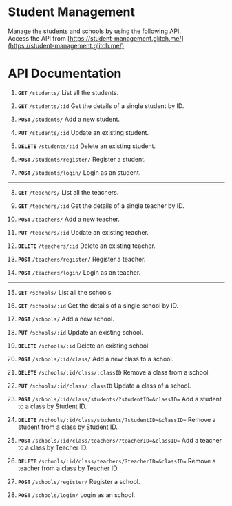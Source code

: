 # Student Management

Manage the students and schools by using the following API.  
Access the API from [https://student-management.glitch.me/](https://student-management.glitch.me/)

# API Documentation

1. **`GET`** `/students/` List all the students.

2. **`GET`** `/students/:id` Get the details of a single student by ID.

3. **`POST`** `/students/` Add a new student.

4. **`PUT`** `/students/:id` Update an existing student.

5. **`DELETE`** `/students/:id` Delete an existing student.

6. **`POST`** `/students/register/` Register a student.

7. **`POST`** `/students/login/` Login as an student.

---

8. **`GET`** `/teachers/` List all the teachers.

9. **`GET`** `/teachers/:id` Get the details of a single teacher by ID.

10. **`POST`** `/teachers/` Add a new teacher.

11. **`PUT`** `/teachers/:id` Update an existing teacher.

12. **`DELETE`** `/teachers/:id` Delete an existing teacher.

13. **`POST`** `/teachers/register/` Register a teacher.

14. **`POST`** `/teachers/login/` Login as an teacher.

---

15. **`GET`** `/schools/` List all the schools.

16. **`GET`** `/schools/:id` Get the details of a single school by ID.

17. **`POST`** `/schools/` Add a new school.

18. **`PUT`** `/schools/:id` Update an existing school.

19. **`DELETE`** `/schools/:id` Delete an existing school.

20. **`POST`** `/schools/:id/class/` Add a new class to a school.

21. **`DELETE`** `/schools/:id/class/:classID` Remove a class from a school.

22. **`PUT`** `/schools/:id/class/:classID` Update a class of a school.

23. **`POST`** `/schools/:id/class/students/?studentID=&classID=` Add a student to a class by Student ID.

24. **`DELETE`** `/schools/:id/class/students/?studentID=&classID=` Remove a student from a class by Student ID.

25. **`POST`** `/schools/:id/class/teachers/?teacherID=&classID=` Add a teacher to a class by Teacher ID.

26. **`DELETE`** `/schools/:id/class/teachers/?teacherID=&classID=` Remove a teacher from a class by Teacher ID.

27. **`POST`** `/schools/register/` Register a school.

28. **`POST`** `/schools/login/` Login as an school.
